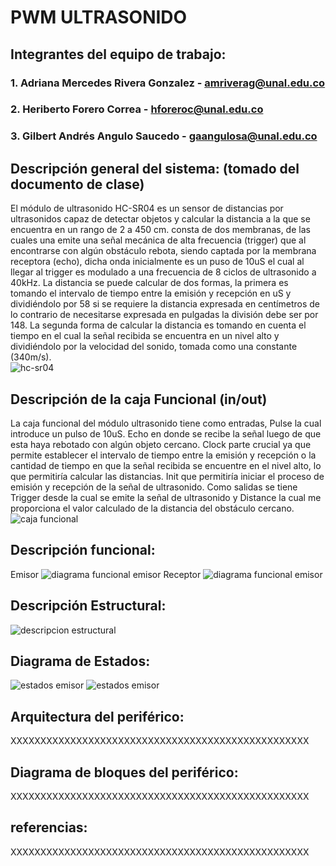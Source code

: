 # PWM ULTRASONIDO

## Integrantes del equipo de trabajo:

### 1. Adriana Mercedes Rivera Gonzalez - amriverag@unal.edu.co
### 2. Heriberto Forero Correa - hforeroc@unal.edu.co
### 3. Gilbert Andrés Angulo Saucedo - gaangulosa@unal.edu.co

## Descripción general del sistema: (tomado del documento de clase)

El módulo de ultrasonido HC-SR04 es un sensor de distancias por ultrasonidos capaz de detectar objetos y calcular la distancia a la que se encuentra en un rango de 2 a 450 cm. consta de dos membranas, de las cuales una emite una señal mecánica de alta frecuencia (trigger) que al encontrarse con algún obstáculo rebota, siendo captada por la membrana receptora (echo), dicha onda inicialmente es un puso de 10uS el cual al llegar al trigger es modulado a una frecuencia de 8 ciclos de ultrasonido a 40kHz. La distancia se puede calcular de dos formas, la primera es tomando el intervalo de tiempo entre  la emisión y recepción en uS y dividiéndolo por 58 si se requiere la distancia expresada en centímetros de lo contrario de necesitarse expresada en pulgadas la división debe ser por 148. La segunda forma de calcular la distancia es tomando en cuenta el tiempo en el cual la señal recibida se encuentra en un nivel alto y dividiéndolo por la velocidad del sonido, tomada como una constante (340m/s).<br />
![hc-sr04](https://user-images.githubusercontent.com/31454781/30242381-05e49d58-955b-11e7-8ddf-e27dde32208e.png)

## Descripción de la caja Funcional  (in/out)

La caja funcional del módulo ultrasonido tiene como entradas, Pulse la cual introduce un pulso de 10uS. Echo en donde se recibe la señal luego de que esta haya rebotado con algún objeto cercano. Clock parte crucial ya que permite establecer el intervalo de tiempo entre la emisión y recepción o la cantidad de tiempo en que la señal recibida se encuentre en el nivel alto, lo que permitiría calcular las distancias. Init que permitiría iniciar el proceso de emisión y recepción de la señal de ultrasonido. Como salidas se tiene Trigger desde la cual se emite la señal de ultrasonido y Distance la cual me proporciona el valor calculado de la distancia del obstáculo cercano.<br />
![caja funcional](https://user-images.githubusercontent.com/31454781/30354225-e3ce2d2c-97f0-11e7-9dac-c3947ffb93b8.png)

## Descripción funcional:
Emisor
![diagrama funcional emisor](https://user-images.githubusercontent.com/31454781/30724524-f187170c-9f03-11e7-91d9-be5fb963ccbf.png)
Receptor
![diagrama funcional emisor](https://user-images.githubusercontent.com/31454781/30724629-c9783ba0-9f04-11e7-91e0-c413270bd2b1.png)

## Descripción Estructural:
![descripcion estructural](https://user-images.githubusercontent.com/31454781/30354243-07936dda-97f1-11e7-91cd-a085eb4cba08.png)

## Diagrama de Estados:
![estados emisor](https://user-images.githubusercontent.com/31454781/30724531-fa474920-9f03-11e7-9016-4c70597b42db.png)
![estados emisor](https://user-images.githubusercontent.com/31454781/30724531-fa474920-9f03-11e7-9016-4c70597b42db.png)

## Arquitectura del periférico:

XXXXXXXXXXXXXXXXXXXXXXXXXXXXXXXXXXXXXXXXXXXXXXXXXX

## Diagrama de bloques del periférico:

XXXXXXXXXXXXXXXXXXXXXXXXXXXXXXXXXXXXXXXXXXXXXXXXXX

## referencias:

XXXXXXXXXXXXXXXXXXXXXXXXXXXXXXXXXXXXXXXXXXXXXXXXXX


